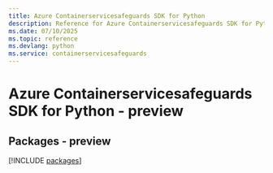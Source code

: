 ```yaml
---
title: Azure Containerservicesafeguards SDK for Python
description: Reference for Azure Containerservicesafeguards SDK for Python
ms.date: 07/10/2025
ms.topic: reference
ms.devlang: python
ms.service: containerservicesafeguards
---
```

# Azure Containerservicesafeguards SDK for Python - preview
## Packages - preview
[!INCLUDE [packages](containerservicesafeguards-index.md)]